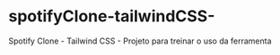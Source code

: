 # spotifyClone-tailwindCSS-
Spotify Clone - Tailwind CSS - Projeto para treinar o uso da ferramenta
